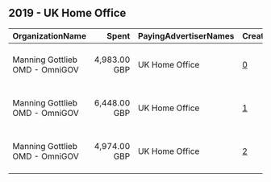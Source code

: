 ## 2019 - UK Home Office 
|OrganizationName|Spent|PayingAdvertiserNames|CreativeUrls|Impressions|Genders|AgeBrackets|CountryCodes|BillingAddresses|CandidateBallotInformation|
|:---|---:|:---|:---|---:|:---|:---|:---|:---|:---|
|Manning Gottlieb OMD - OmniGOV|4,983.00 GBP|UK Home Office|[0](https://www.snap.com/political-ads/asset/92e5c178132f08c94be9be476db19f7a857413cfe70f67f34a63cbdb171b5f22?mediaType=mp4)|4,542,895|MALE|18-24|united kingdom|"10 Regents Wharf, All Saints Stree,London,N1 9RL,GB"||
|Manning Gottlieb OMD - OmniGOV|6,448.00 GBP|UK Home Office|[1](https://www.snap.com/political-ads/asset/94dca145d1934c490d4f13800b5bee535d85e23daec35a2e85784af0018e676e?mediaType=mp4)|4,124,819|MALE|18-24|united kingdom|"10 Regents Wharf, All Saints Stree,London,N1 9RL,GB"||
|Manning Gottlieb OMD - OmniGOV|4,974.00 GBP|UK Home Office|[2](https://www.snap.com/political-ads/asset/62b15b267ff4f565789752fbe3e52cc7e050e5ec6ca81d48c9b4f4c1b05a00de?mediaType=mp4)|4,584,348|MALE|18-24|united kingdom|"10 Regents Wharf, All Saints Stree,London,N1 9RL,GB"||
